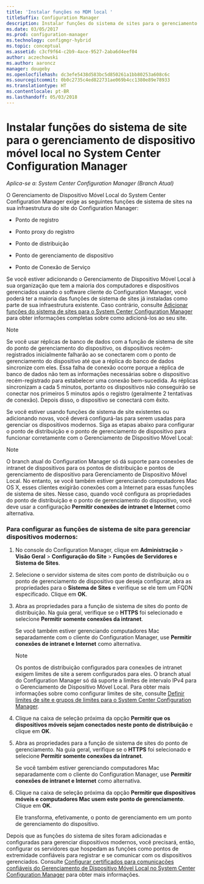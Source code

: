 ```yaml
---
title: 'Instalar funções no MDM local '
titleSuffix: Configuration Manager
description: Instalar funções do sistema de sites para o gerenciamento de dispositivo móvel local no System Center Configuration Manager.
ms.date: 03/05/2017
ms.prod: configuration-manager
ms.technology: configmgr-hybrid
ms.topic: conceptual
ms.assetid: c3cf9f64-c2b9-4ace-9527-2aba6d4eef04
author: aczechowski
ms.author: aaroncz
manager: dougeby
ms.openlocfilehash: dc3efe5438d583bc5d850261a1bb80253a608c6c
ms.sourcegitcommit: 0b0c2735c4ed822731ae069b4cc1380e89e78933
ms.translationtype: HT
ms.contentlocale: pt-BR
ms.lasthandoff: 05/03/2018
---
```

# <a name="install-site-system-roles-for-on-premises-mobile-device-management-in-system-center-configuration-manager"></a>Instalar funções do sistema de site para o gerenciamento de dispositivo móvel local no System Center Configuration Manager

*Aplica-se a: System Center Configuration Manager (Branch Atual)*

O Gerenciamento de Dispositivo Móvel Local do System Center Configuration Manager exige as seguintes funções de sistema de sites na sua infraestrutura do site do Configuration Manager:  

-   Ponto de registro  

-   Ponto proxy do registro  

-   Ponto de distribuição  

-   Ponto de gerenciamento de dispositivo  

-   Ponto de Conexão de Serviço  

 Se você estiver adicionando o Gerenciamento de Dispositivo Móvel Local à sua organização que tem a maioria dos computadores e dispositivos gerenciados usando o software cliente do Configuration Manager, você poderá ter a maioria das funções de sistema de sites já instaladas como parte de sua infraestrutura existente. Caso contrário, consulte [Adicionar funções do sistema de sites para o System Center Configuration Manager](../../core/servers/deploy/configure/add-site-system-roles.md) para obter informações completas sobre como adicioná-los ao seu site.  

> [!NOTE]  
>  Se você usar réplicas de banco de dados com a função de sistema de site do ponto de gerenciamento do dispositivo, os dispositivos recém-registrados inicialmente falharão ao se conectarem com o ponto de gerenciamento do dispositivo até que a réplica do banco de dados sincronize com eles. Essa falha de conexão ocorre porque a réplica de banco de dados não tem as informações necessárias sobre o dispositivo recém-registrado para estabelecer uma conexão bem-sucedida. As réplicas sincronizam a cada 5 minutos, portanto os dispositivos não conseguirão se conectar nos primeiros 5 minutos após o registro (geralmente 2 tentativas de conexão). Depois disso, o dispositivo se conectará com êxito.  

 Se você estiver usando funções de sistema de site existentes ou adicionando novas, você deverá configurá-las para serem usadas para gerenciar os dispositivos modernos. Siga as etapas abaixo para configurar o ponto de distribuição e o ponto de gerenciamento de dispositivo para funcionar corretamente com o Gerenciamento de Dispositivo Móvel Local:  

> [!NOTE]  
>  O branch atual do Configuration Manager só dá suporte para conexões de intranet de dispositivos para os pontos de distribuição e pontos de gerenciamento de dispositivo para Gerenciamento de Dispositivo Móvel Local. No entanto, se você também estiver gerenciando computadores Mac OS X, esses clientes exigirão conexões com a Internet para essas funções de sistema de sites. Nesse caso, quando você configura as propriedades do ponto de distribuição e o ponto de gerenciamento do dispositivo, você deve usar a configuração **Permitir conexões de intranet e Internet** como alternativa.  

### <a name="to-configure-site-system-roles-to-manage-modern-devices"></a>Para configurar as funções de sistema de site para gerenciar dispositivos modernos:  

1.  No console do Configuration Manager, clique em **Administração** > **Visão Geral** > **Configuração do Site** > **Funções de Servidores e Sistema de Sites**.  

2.  Selecione o servidor sistema de sites com ponto de distribuição ou o ponto de gerenciamento de dispositivo que deseja configurar, abra as propriedades para o **Sistema de Sites** e verifique se ele tem um FQDN especificado. Clique em **OK**.  

3.  Abra as propriedades para a função de sistema de sites do ponto de distribuição. Na guia geral, verifique se o **HTTPS** foi selecionado e selecione **Permitir somente conexões da intranet**.  

     Se você também estiver gerenciando computadores Mac separadamente com o cliente do Configuration Manager, use **Permitir conexões de intranet e Internet** como alternativa.  

    > [!NOTE]  
    >  Os pontos de distribuição configurados para conexões de intranet exigem limites de site a serem configurados para eles. O branch atual do Configuration Manager só dá suporte a limites de intervalo IPv4 para o Gerenciamento de Dispositivo Móvel Local. Para obter mais informações sobre como configurar limites de site, consulte [Definir limites de site e grupos de limites para o System Center Configuration Manager](../../core/servers/deploy/configure/define-site-boundaries-and-boundary-groups.md).  

4.  Clique na caixa de seleção próxima da opção **Permitir que os dispositivos móveis sejam conectados neste ponto de distribuição** e clique em **OK**.  

5.  Abra as propriedades para a função de sistema de sites do ponto de gerenciamento. Na guia geral, verifique se o **HTTPS** foi selecionado e selecione **Permitir somente conexões da intranet**.  

     Se você também estiver gerenciando computadores Mac separadamente com o cliente do Configuration Manager, use **Permitir conexões de intranet e Internet** como alternativa.  

6.  Clique na caixa de seleção próxima da opção **Permitir que dispositivos móveis e computadores Mac usem este ponto de gerenciamento**. Clique em **OK**.  

     Ele transforma, efetivamente, o ponto de gerenciamento em um ponto de gerenciamento do dispositivo.  

 Depois que as funções do sistema de sites foram adicionadas e configuradas para gerenciar dispositivos modernos, você precisará, então, configurar os servidores que hospedam as funções como pontos de extremidade confiáveis para registrar e se comunicar com os dispositivos gerenciados. Consulte [Configurar certificados para comunicações confiáveis do Gerenciamento de Dispositivo Móvel Local no System Center Configuration Manager](../../mdm/get-started/set-up-certificates-on-premises-mdm.md) para obter mais informações.  
